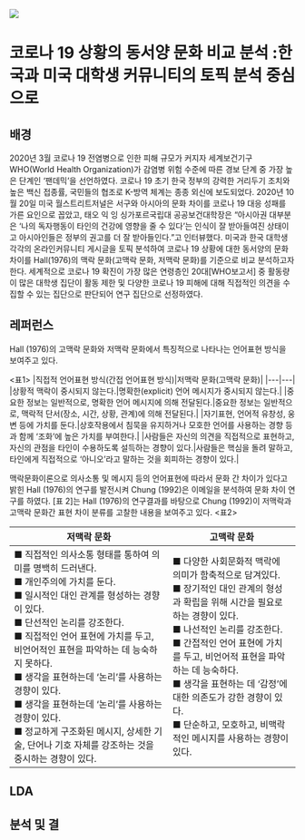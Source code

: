 ![](https://github.com/AsellaS2/topic_modeling-LDA-/assets/69001369/8ab2f34f-8b7a-465a-b376-45aad61e7e81)


# 코로나 19 상황의 동서양 문화 비교 분석 :한국과 미국 대학생 커뮤니티의 토픽 분석 중심으로  


## 배경

2020년 3월 코로나 19 전염병으로 인한 피해 규모가 커지자 세계보건기구 WHO(World Health Organization)가 감염병 위험 수준에 따른 경보 단계 중 가장 높은 단계인 ‘팬데믹’을 선언하였다.
코로나 19 초기 한국 정부의 강력한 거리두기 조치와 높은 백신 접종률, 국민들의 협조로 K-방역 체계는 종종 외신에 보도되었다. 
2020년 10월 20일 미국 월스트리트저널은 서구와 아시아의 문화 차이를 코로나 19 대응 성패를 가른 요인으로 꼽았고, 태오 익 잉 싱가포르국립대 공공보건대학장은 “아시아권 대부분은 ‘나의 독자행동이 타인의 건강에 영향을 줄 수 있다’는 인식이 잘 받아들여진 상태이고 아시아인들은 정부의 권고를 더 잘 받아들인다.”고 인터뷰했다.
미국과 한국 대학생 각각의 온라인커뮤니티 게시글을 토픽 분석하여 코로나 19 상황에 대한 동서양의 문화 차이를 Hall(1976)의 맥락 문화(고맥락 문화, 저맥락 문화)를 기준으로 비교 분석하고자 한다.
세계적으로 코로나 19 확진이 가장 많은 연령층인 20대[WHO보고서] 중 활동량이 많은 대학생 집단이 활동 제한 및 다양한 코로나 19 피해에 대해 직접적인 의견을 수집할 수 있는 집단으로 판단되어 연구 집단으로 선정하였다.

## 레퍼런스
Hall (1976)의 고맥락 문화와 저맥락 문화에서 특징적으로 나타나는 언어표현 방식을 보여주고 있다. 

<표1>
|직접적 언어표현 방식(간접 언어표현 방식)|저맥락 문화(고맥락 문화)|
|---|---|
|상황적 맥락이 중시되지 않는다.|명확한(explicit) 언어 메시지가 중시되지 않는다.|
|중요한 정보는 일반적으로, 명확한 언어 메시지에 의해 전달된다.|중요한 정보는 일반적으로, 맥락적 단서(장소, 시간, 상황, 관계)에 의해 전달된다.|
|자기표현, 언어적 유창성, 웅변 등에 가치를 둔다.|상호작용에서 침묵을 유지하거나 모호한 언어를 사용하는 경향 등과 함께 ‘조화’에 높은 가치를 부여한다.|
|사람들은 자신의 의견을 직접적으로 표현하고, 자신의 관점을 타인이 수용하도록 설득하는 경향이 있다.|사람들은 핵심을 돌려 말하고, 타인에게 직접적으로 ‘아니오’라고 말하는 것을 회피하는 경향이 있다.|

맥락문화이론으로 의사소통 및 메시지 등의 언어표현에 따라서 문화 간 차이가 있다고 밝힌 Hall (1976)의 연구를 발전시켜 Chung (1992)은 이메일을 분석하여 문화 차이 연구를 하였다. [표 2]는 Hall (1976)의 연구결과를 바탕으로 Chung (1992)이 저맥락과 고맥락 문화간 표현 차이 분류를 고찰한 내용을 보여주고 있다.
<표2>

|저맥락 문화|고맥락 문화|
|---|---|
|■ 직접적인 의사소통 형태를 통하여 의미를 명백히 드러낸다.</br>■ 개인주의에 가치를 둔다.</br>■ 일시적인 대인 관계를 형성하는 경향이 있다.</br>■ 단선적인 논리를 강조한다.</br>■ 직접적인 언어 표현에 가치를 두고, 비언어적인 표현을 파악하는 데 능숙하지 못하다.</br>■ 생각을 표현하는데 ‘논리’를 사용하는 경향이 있다.</br>■ 생각을 표현하는데 ‘논리’를 사용하는 경향이 있다.</br>■ 정교하게 구조화된 메시지, 상세한 기술, 단어나 기호 자체를 강조하는 것을 중시하는 경향이 있다.|■ 다양한 사회문화적 맥락에 의미가 함축적으로 담겨있다.</br>■ 장기적인 대인 관계의 형성과 확립을 위해 시간을 필요로 하는 경향이 있다.</br>■ 나선적인 논리를 강조한다.</br>■ 간접적인 언어 표현에 가치를 두고, 비언어적 표현을 파악하는 데 능숙하다.</br>■ 생각을 표현하는 데 ‘감정’에 대한 의존도가 강한 경향이 있다.</br>■ 단순하고, 모호하고, 비맥락적인 메시지를 사용하는 경향이 있다.|

## LDA

## 분석 및 결

